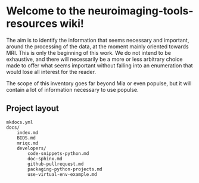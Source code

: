 # Welcome to the neuroimaging-tools-resources wiki!

The aim is to identify the information that seems necessary and important, around the processing of the data, at the moment mainly oriented towards MRI. This is only the beginning of this work. We do not intend to be exhaustive, and there will necessarily be a more or less arbitrary choice made to offer what seems important without falling into an enumeration that would lose all interest for the reader.

The scope of this inventory goes far beyond Mia or even populse, but it will contain a lot of information necessary to use populse.

## Project layout

    mkdocs.yml
    docs/
        index.md
        BIDS.md
        mriqc.md
        developers/
            code-snippets-python.md
            doc-sphinx.md
            github-pullrequest.md
            packaging-python-projects.md
            use-virtual-env-example.md


